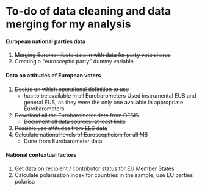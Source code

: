 # To-do of data cleaning and data merging for my analysis

#### European national parties data
1. ~~Merging Euromanifesto data in with data for party vote shares~~
2. Creating a "eurosceptic.party" dummy variable

#### Data on attitudes of European voters
1. ~~Decide on which operational definition to use~~
   * ~~has to be available in all Eurobarometers~~ Used instrumental EUS and general EUS, as they were the only one available in appropriate Eurobarometers
2. ~~Download all the Eurobarometer data from GESIS~~
   * ~~Document all data sources, at least links~~
3. ~~Possible use attitudes from EES data~~
4. ~~Calculate national levels of Euroscepticism for all MS~~
   * Done from Eurobarometer data

#### National contextual factors
1. Get data on recipient / contributor status for EU Member States
2. Calculate polarisation index for countries in the sample, use EU parties polarisa

